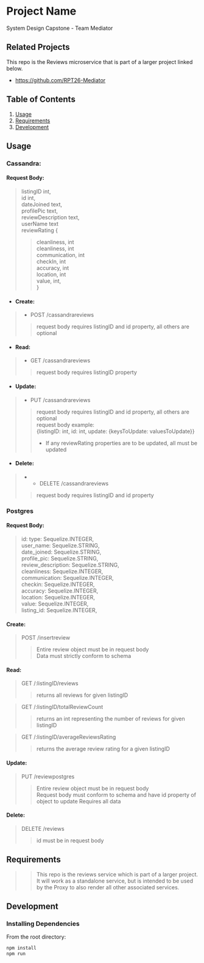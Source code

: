 # Project Name

System Design Capstone - Team Mediator

## Related Projects
  This repo is the Reviews microservice that is part of a larger project linked below.
  - https://github.com/RPT26-Mediator


## Table of Contents

1. [Usage](#Usage)
1. [Requirements](#requirements)
1. [Development](#development)

## Usage


### Cassandra:
 #### Request Body:
> listingID int, <br>
> id int, <br>
> dateJoined text, <br>
> profilePic text, <br>
> reviewDescription text, <br>
> userName text <br>
> reviewRating { <br>
>> cleanliness, int <br>
>> cleanliness, int <br>
>> communication, int <br>
>> checkIn, int <br>
>> accuracy, int <br>
>> location, int <br>
>> value, int, <br>}
* #### Create:
> * POST /cassandrareviews
>>request body requires listingID and id property, all others are optional
* #### Read:
> * GET /cassandrareviews
>>request body requires listingID property
* #### Update:
> * PUT /cassandrareviews
>> request body requires listingID and id property, all others are optional  <br>
>> request body example:  <br>
>>{listingID: int, id: int, update: {keysToUpdate: valuesToUpdate}} <br>
>> * If any reviewRating properties are to be updated, all must be updated
* #### Delete:
>* * DELETE /cassandrareviews
>> request body requires listingID and id property


### Postgres
#### Request Body:
> id: type: Sequelize.INTEGER, <br>
> user_name: Sequelize.STRING, <br>
> date_joined: Sequelize.STRING, <br>
> profile_pic: Sequelize.STRING, <br>
> review_description: Sequelize.STRING, <br>
> cleanliness: Sequelize.INTEGER, <br>
> communication: Sequelize.INTEGER, <br>
> checkin: Sequelize.INTEGER, <br>
> accuracy: Sequelize.INTEGER, <br>
> location: Sequelize.INTEGER, <br>
> value: Sequelize.INTEGER, <br>
> listing_id: Sequelize.INTEGER, <br>
#### Create:
>POST /insertreview
>>Entire review object must be in request body<br>
>>Data must strictly conform to schema
#### Read:
>GET /:listingID/reviews
>>returns all reviews for given listingID

>GET /:listingID/totalReviewCount
>>returns an int representing the number of reviews for given listingID

>GET /:listingID/averageReviewsRating
>>returns the average review rating for a given listingID
#### Update:
>PUT /reviewpostgres
>>Entire review object must be in request body<br>
>>Request body must conform to schema and have id property of object to update
>>Requires all data
#### Delete:
>DELETE /reviews
>>id must be in request body

## Requirements
>>This repo is the reviews service which is part of a larger project.  It will work as a standalone service, but is intended to be used by the Proxy  to also render all other associated services.


## Development

### Installing Dependencies

From the root directory:

```sh
npm install
npm run
```

